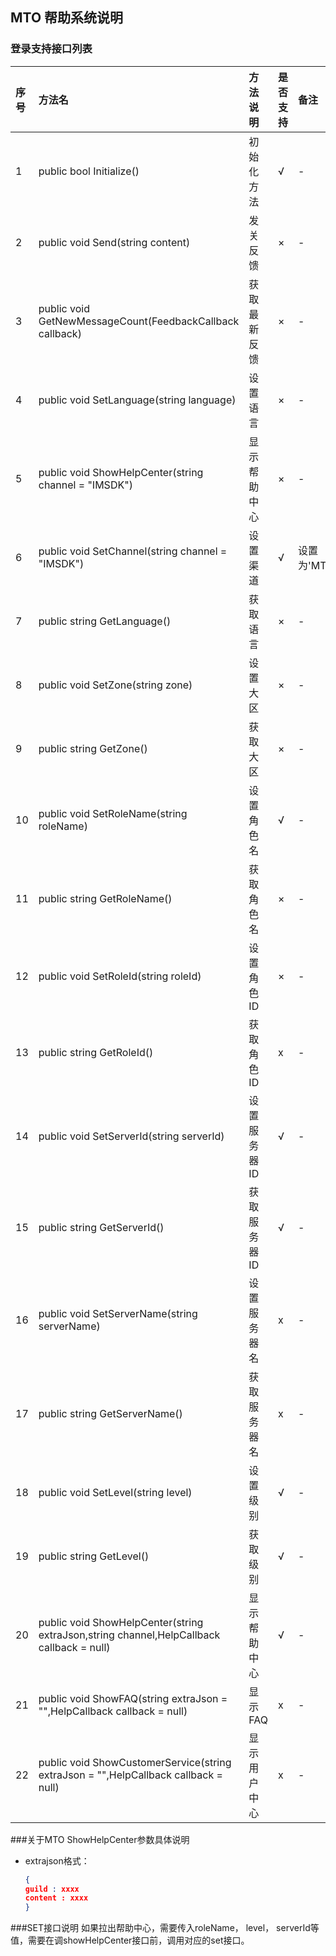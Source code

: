 ## MTO 帮助系统说明

### 登录支持接口列表

|序号|方法名|方法说明|是否支持|备注|
|:--|:--|:--|:--|:--|     
| 1 | public bool Initialize() | 初始化方法 | √ | - |       
|2|public void Send(string content)|发关反馈|×|-|     
|3|public void GetNewMessageCount(FeedbackCallback callback)|获取最新反馈|×| - |      
|4|public void SetLanguage(string language)|设置语言|×|-|     
|5|public void ShowHelpCenter(string channel = "IMSDK")|显示帮助中心|×|-|     
|6|public void SetChannel(string channel = "IMSDK")|设置渠道|√| 设置为'MTO'|      
|7|public string GetLanguage()|获取语言|×|-|      
|8| public void SetZone(string zone)|设置大区|×|-|       
|9|public string GetZone()|获取大区|×|-|       
|10|public void SetRoleName(string roleName)|设置角色名|√|-|      
|11|public string GetRoleName()|获取角色名|×|-|     
|12|public void SetRoleId(string roleId)|设置角色ID|×|-|    
|13| public string GetRoleId()|获取角色ID|x|-|     
|14|public void SetServerId(string serverId)|设置服务器ID|√|-|     
|15|public string GetServerId()|获取服务器ID|√|-|        
|16| public void SetServerName(string serverName)|设置服务器名|x|-|    
|17|public string GetServerName()|获取服务器名|x|-|     
|18| public void SetLevel(string level)|设置级别|√|-|     
|19| public string GetLevel()|获取级别|√|-|      
|20|public void ShowHelpCenter(string extraJson,string channel,HelpCallback callback = null)|显示帮助中心|√|-|     
|21|public void ShowFAQ(string extraJson = "",HelpCallback callback = null)|显示FAQ|x|-|     
|22|public void ShowCustomerService(string extraJson = "",HelpCallback callback = null)|显示用户中心|x|-|   

###关于MTO ShowHelpCenter参数具体说明
* extrajson格式：

  ```json
  {
  guild : xxxx
  content : xxxx
  }
  ```
  
###SET接口说明
如果拉出帮助中心，需要传入roleName， level， serverId等值，需要在调showHelpCenter接口前，调用对应的set接口。
       


